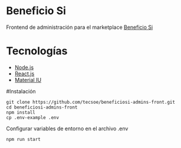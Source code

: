 # Beneficio Si
Frontend de administración para el marketplace [Beneficio Si](http://tubeneficiosi.com/)

# Tecnologías

* [Node.js](https://github.com/Tecsoess/Node/wiki)
* [React.js](https://es.reactjs.org/)
* [Material IU](https://mui.com/)

#Instalación

```
git clone https://github.com/tecsoe/beneficiosi-admins-front.git
cd beneficiosi-admins-front
npm install
cp .env-example .env
```

Configurar variables de entorno en el archivo .env

```
npm run start
```


